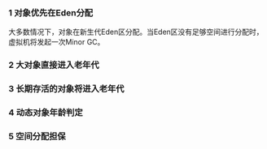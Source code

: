 

### 1 对象优先在Eden分配

大多数情况下，对象在新生代Eden区分配。当Eden区没有足够空间进行分配时，虚拟机将发起一次Minor GC。

### 2 大对象直接进入老年代



### 3 长期存活的对象将进入老年代




### 4 动态对象年龄判定





### 5 空间分配担保



